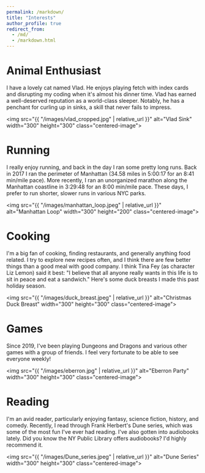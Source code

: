 ```yaml
---
permalink: /markdown/
title: "Interests"
author_profile: true
redirect_from: 
  - /md/
  - /markdown.html
---
```


Animal Enthusiast
======
I have a lovely cat named Vlad. He enjoys playing fetch with index cards and disrupting my coding when it's almost his dinner time. Vlad has earned a well-deserved reputation as a world-class sleeper. Notably, he has a penchant for curling up in sinks, a skill that never fails to impress.

<style>
  .centered-image {
    display: block;
    margin: 0 auto;
  }
</style>

<img src="{{ "/images/vlad_cropped.jpg" | relative_url }}" alt="Vlad Sink" width="300" height="300" class="centered-image">

Running
======
I really enjoy running, and back in the day I ran some pretty long runs. Back in 2017 I ran the perimeter of Manhattan (34.58 miles in 5:00:17 for an 8:41 min/mile pace). More recently, I ran an unorganized marathon along the Manhattan coastline in 3:29:48 for an 8:00 min/mile pace. These days, I prefer to run shorter, slower runs in various NYC parks.

<img src="{{ "/images/manhattan_loop.jpeg" | relative_url }}" alt="Manhattan Loop" width="300" height="200" class="centered-image">

Cooking
======
I'm a big fan of cooking, finding restaurants, and generally anything food related. I try to explore new recipes often, and I think there are few better things than a good meal with good company. I think Tina Fey (as character Liz Lemon) said it best: "I believe that all anyone really wants in this life is to sit in peace and eat a sandwich." Here's some duck breasts I made this past holiday season.

<img src="{{ "/images/duck_breast.jpeg" | relative_url }}" alt="Christmas Duck Breast" width="300" height="300" class="centered-image">

Games
======
Since 2019, I've been playing Dungeons and Dragons and various other games with a group of friends. I feel very fortunate to be able to see everyone weekly!

<img src="{{ "/images/eberron.jpg" | relative_url }}" alt="Eberron Party" width="300" height="300" class="centered-image">

Reading
======
I'm an avid reader, particularly enjoying fantasy, science fiction, history, and comedy. Recently, I read through Frank Herbert's Dune series, which was some of the most fun I've ever had reading. I've also gotten into audiobooks lately. Did you know the NY Public Library offers audiobooks? I'd highly recommend it.

<img src="{{ "/images/Dune_series.jpeg" | relative_url }}" alt="Dune Series" width="300" height="300" class="centered-image">